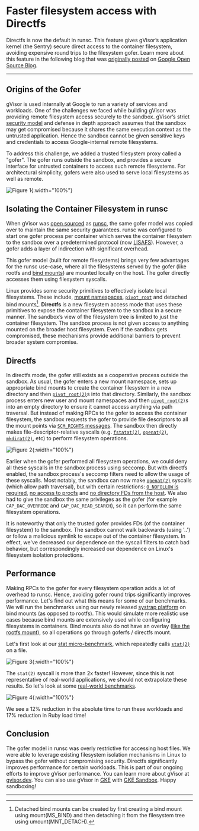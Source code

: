 # Faster filesystem access with Directfs

Directfs is now the default in runsc. This feature gives gVisor’s application
kernel (the Sentry) secure direct access to the container filesystem, avoiding
expensive round trips to the filesystem gofer. Learn more about this feature in
the following blog that was
[originally posted](https://opensource.googleblog.com/2023/06/optimizing-gvisor-filesystems-with-directfs.html)
on [Google Open Source Blog](https://opensource.googleblog.com/).

--------------------------------------------------------------------------------

## Origins of the Gofer

gVisor is used internally at Google to run a variety of services and workloads.
One of the challenges we faced while building gVisor was providing remote
filesystem access securely to the sandbox. gVisor’s strict
[security model](https://gvisor.dev/docs/architecture_guide/security/) and
defense in depth approach assumes that the sandbox may get compromised because
it shares the same execution context as the untrusted application. Hence the
sandbox cannot be given sensitive keys and credentials to access Google-internal
remote filesystems.

To address this challenge, we added a trusted filesystem proxy called a "gofer".
The gofer runs outside the sandbox, and provides a secure interface for
untrusted containers to access such remote filesystems. For architectural
simplicity, gofers were also used to serve local filesystems as well as remote.

![Figure 1](/assets/images/2023-06-27-gofer-proxy.svg "Filesystem gofer proxy"){:width="100%"}

## Isolating the Container Filesystem in runsc

When gVisor was [open sourced](https://github.com/google/gvisor) as
[runsc](https://gvisor.dev/docs/), the same gofer model was copied over to
maintain the same security guarantees. runsc was configured to start one gofer
process per container which serves the container filesystem to the sandbox over
a predetermined protocol (now
[LISAFS](https://github.com/google/gvisor/blob/master/pkg/lisafs)). However, a gofer
adds a layer of indirection with significant overhead.

This gofer model (built for remote filesystems) brings very few advantages for
the runsc use-case, where all the filesystems served by the gofer (like rootfs
and [bind mounts](https://docs.docker.com/storage/bind-mounts/)) are mounted
locally on the host. The gofer directly accesses them using filesystem syscalls.

Linux provides some security primitives to effectively isolate local
filesystems. These include,
[mount namespaces](https://man7.org/linux/man-pages/man7/mount_namespaces.7.html),
[`pivot_root`](https://man7.org/linux/man-pages/man2/pivot_root.2.html) and
detached bind mounts[^1]. **Directfs** is a new filesystem access mode that uses
these primitives to expose the container filesystem to the sandbox in a secure
manner. The sandbox’s view of the filesystem tree is limited to just the
container filesystem. The sandbox process is not given access to anything
mounted on the broader host filesystem. Even if the sandbox gets compromised,
these mechanisms provide additional barriers to prevent broader system
compromise.

## Directfs

In directfs mode, the gofer still exists as a cooperative process outside the
sandbox. As usual, the gofer enters a new mount namespace, sets up appropriate
bind mounts to create the container filesystem in a new directory and then
[`pivot_root(2)`](https://man7.org/linux/man-pages/man2/pivot_root.2.html)s into
that directory. Similarly, the sandbox process enters new user and mount
namespaces and then
[`pivot_root(2)`](https://man7.org/linux/man-pages/man2/pivot_root.2.html)s into
an empty directory to ensure it cannot access anything via path traversal. But
instead of making RPCs to the gofer to access the container filesystem, the
sandbox requests the gofer to provide file descriptors to all the mount points
via [`SCM_RIGHTS` messages](https://man7.org/linux/man-pages/man7/unix.7.html).
The sandbox then directly makes file-descriptor-relative syscalls (e.g.
[`fstatat(2)`](https://linux.die.net/man/2/fstatat),
[`openat(2)`](https://linux.die.net/man/2/openat),
[`mkdirat(2)`](https://linux.die.net/man/2/mkdirat), etc) to perform filesystem
operations.

![Figure 2](/assets/images/2023-06-27-directfs.svg "Directfs configuration"){:width="100%"}

Earlier when the gofer performed all filesystem operations, we could deny all
these syscalls in the sandbox process using seccomp. But with directfs enabled,
the sandbox process's seccomp filters need to allow the usage of these syscalls.
Most notably, the sandbox can now make
[`openat(2)`](https://linux.die.net/man/2/openat) syscalls (which allow path
traversal), but with certain restrictions:
[`O_NOFOLLOW` is required](https://github.com/google/gvisor/commit/114a033bd038519fa6e867c230dc4ad4e057e675),
[no access to procfs](https://github.com/google/gvisor/commit/fcbc289a7ac14b8d84d0c0b23c4b2a14fc626e79)
and
[no directory FDs from the host](https://github.com/google/gvisor/commit/aa8abdfa9256cf057202ec8f4a81ba9f5d6a203f).
We also had to give the sandbox the same privileges as the gofer (for example
`CAP_DAC_OVERRIDE` and `CAP_DAC_READ_SEARCH`), so it can perform the same
filesystem operations.

It is noteworthy that only the trusted gofer provides FDs (of the container
filesystem) to the sandbox. The sandbox cannot walk backwards (using '..') or
follow a malicious symlink to escape out of the container filesystem. In effect,
we've decreased our dependence on the syscall filters to catch bad behavior, but
correspondingly increased our dependence on Linux's filesystem isolation
protections.

## Performance

Making RPCs to the gofer for every filesystem operation adds a lot of overhead
to runsc. Hence, avoiding gofer round trips significantly improves performance.
Let's find out what this means for some of our benchmarks. We will run the
benchmarks using our newly released
[systrap platform](https://gvisor.dev/blog/2023/04/28/systrap-release/) on bind
mounts (as opposed to rootfs). This would simulate more realistic use cases
because bind mounts are extensively used while configuring filesystems in
containers. Bind mounts also do not have an overlay
([like the rootfs mount](https://opensource.googleblog.com/2023/04/gvisor-improves-performance-with-root-filesystem-overlay.html)),
so all operations go through goferfs / directfs mount.

Let's first look at our
[stat micro-benchmark](https://github.com/google/gvisor/blob/master/test/perf/linux/stat_benchmark.cc),
which repeatedly calls
[`stat(2)`](https://man7.org/linux/man-pages/man2/lstat.2.html) on a file.

![Figure 3](/assets/images/2023-06-27-stat-benchmark.svg "Stat micro benchmark"){:width="100%"}

The `stat(2)` syscall is more than 2x faster! However, since this is not
representative of real-world applications, we should not extrapolate these
results. So let's look at some
[real-world benchmarks](https://github.com/google/gvisor/blob/master/test/benchmarks/fs).

![Figure 4](/assets/images/2023-06-27-real-world-benchmarks.svg "Real world benchmarks"){:width="100%"}

We see a 12% reduction in the absolute time to run these workloads and 17%
reduction in Ruby load time!

## Conclusion

The gofer model in runsc was overly restrictive for accessing host files. We
were able to leverage existing filesystem isolation mechanisms in Linux to
bypass the gofer without compromising security. Directfs significantly improves
performance for certain workloads. This is part of our ongoing efforts to
improve gVisor performance. You can learn more about gVisor at
[gvisor.dev](http://www.gvisor.dev/). You can also use gVisor in
[GKE](https://cloud.google.com/kubernetes-engine) with
[GKE Sandbox](https://cloud.google.com/kubernetes-engine/docs/concepts/sandbox-pods).
Happy sandboxing!

--------------------------------------------------------------------------------

[^1]: Detached bind mounts can be created by first creating a bind mount using
    mount(MS_BIND) and then detaching it from the filesystem tree using
    umount(MNT_DETACH).
